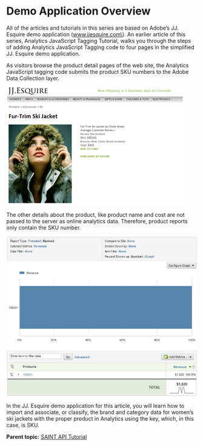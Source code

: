 # Demo Application Overview

 

All of the articles and tutorials in this series are based on Adobe’s JJ. Esquire demo application \(www.jjesquire.com\). An earlier article of this series, Analytics JavaScript Tagging Tutorial, walks you through the steps of adding Analytics JavaScript Tagging code to four pages in the simplified JJ. Esquire demo application.

As visitors browse the product detail pages of the web site, the Analytics JavaScript tagging code submits the product SKU numbers to the Adobe Data Collection layer.

![](graphics/get-started-saint-api-figure-5.png)

The other details about the product, like product name and cost are not passed to the server as online analytics data. Therefore, product reports only contain the SKU number.

![](graphics/get-started-saint-api-figure-6.png)

In the JJ. Esquire demo application for this article, you will learn how to import and associate, or classify, the brand and category data for women’s ski jackets with the proper product in Analytics using the key, which, in this case, is SKU.

**Parent topic:** [SAINT API Tutorial](c_SAINT_API_Overview.md)

